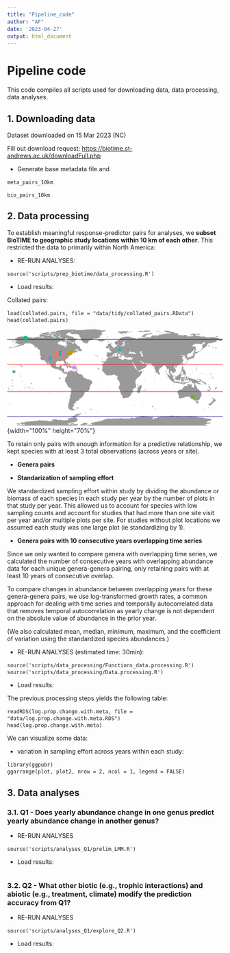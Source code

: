 ```yaml
---
title: "Pipeline_code"
author: "AF"
date: '2023-04-27'
output: html_document
---
```


# Pipeline code

This code compiles all scripts used for downloading data, data processing, data analyses.

## 1. Downloading data

Dataset downloaded on 15 Mar 2023 (NC)

Fill out download request: <https://biotime.st-andrews.ac.uk/downloadFull.php>

-   Generate base metadata file and



```{r}
meta_pairs_10km
```

```{r}
bio_pairs_10km
```

## 2. Data processing

To establish meaningful response-predictor pairs for analyses, we **subset BioTIME to geographic study locations within 10 km of each other**. This restricted the data to primarily within North America:

-   RE-RUN ANALYSES:

```{r}
source('scripts/prep_biotime/data_processing.R')
```

-   Load results:

Collated pairs:

```{r}
load(collated.pairs, file = "data/tidy/collated_pairs.RData")
head(collated.pairs)
```

![Location of genera pairs with 10km overlap](figures/explore_biotime_Dec2022/overlap_10km.png){width="100%" height="70%"}

To retain only pairs with enough information for a predictive relationship, we kept species with at least 3 total observations (across years or site).

-   **Genera pairs**


-   **Standarization of sampling effort**

We standardized sampling effort within study by dividing the abundance or biomass of each species in each study per year by the number of plots in that study per year. This allowed us to account for species with low sampling counts and account for studies that had more than one site visit per year and/or multiple plots per site. For studies without plot locations we assumed each study was one large plot (ie standardizing by 1).

-   **Genera pairs with 10 consecutive years overlapping time series**

Since we only wanted to compare genera with overlapping time series, we calculated the number of consecutive years with overlapping abundance data for each unique genera-genera pairing, only retaining pairs with at least 10 years of consecutive overlap.

To compare changes in abundance between overlapping years for these genera-genera pairs, we use log-transformed growth rates, a common approach for dealing with time series and temporally autocorrelated data that removes temporal autocorrelation as yearly change is not dependent on the absolute value of abundance in the prior year.

(We also calculated mean, median, minimum, maximum, and the coefficient of variation using the standardized species abundances.)

-   RE-RUN ANALYSES (estimated time: 30min):

```{r}
source('scripts/data_processing/Functions_data.processing.R')
source('scripts/data_processing/Data.processing.R') 

```

-   Load results:

The previous processing steps yields the following table:

```{r}
readRDS(log.prop.change.with.meta, file = "data/log.prop.change.with.meta.RDS")
head(log.prop.change.with.meta)
```

We can visualize some data:

-   variation in sampling effort across years within each study:

```{r}
library(ggpubr)
ggarrange(plot, plot2, nrow = 2, ncol = 1, legend = FALSE)
```

## 3. Data analyses

### 3.1. Q1 - Does yearly abundance change in one genus predict yearly abundance change in another genus?

-   RE-RUN ANALYSES

```{r}
source('scripts/analyses_Q1/prelim_LMM.R')
```

-   Load results:

```{r}

```

### 3.2. Q2 - What other biotic (e.g., trophic interactions) and abiotic (e.g., treatment, climate) modify the prediction accuracy from Q1?

-   RE-RUN ANALYSES

```{r}
source('scripts/analyses_Q1/explore_Q2.R')
```

-   Load results:

```{r}

```
